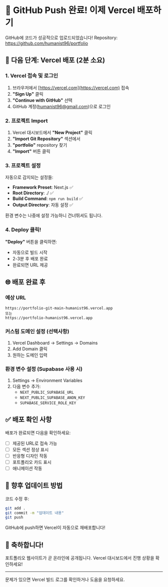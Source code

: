 # 🎉 GitHub Push 완료! 이제 Vercel 배포하기

GitHub에 코드가 성공적으로 업로드되었습니다!
Repository: https://github.com/humanist96/portfolio

## 📌 다음 단계: Vercel 배포 (2분 소요)

### 1. Vercel 접속 및 로그인
1. 브라우저에서 [https://vercel.com](https://vercel.com) 접속
2. **"Sign Up"** 클릭
3. **"Continue with GitHub"** 선택
4. GitHub 계정(humanist96@gmail.com)으로 로그인

### 2. 프로젝트 Import
1. Vercel 대시보드에서 **"New Project"** 클릭
2. **"Import Git Repository"** 섹션에서
3. **"portfolio"** repository 찾기
4. **"Import"** 버튼 클릭

### 3. 프로젝트 설정
자동으로 감지되는 설정들:
- **Framework Preset**: Next.js ✅
- **Root Directory**: ./ ✅
- **Build Command**: `npm run build` ✅
- **Output Directory**: 자동 설정 ✅

환경 변수는 나중에 설정 가능하니 건너뛰셔도 됩니다.

### 4. Deploy 클릭!
**"Deploy"** 버튼을 클릭하면:
- 자동으로 빌드 시작
- 2-3분 후 배포 완료
- 완료되면 URL 제공

## 🌐 배포 완료 후

### 예상 URL
```
https://portfolio-git-main-humanist96.vercel.app
또는
https://portfolio-humanist96.vercel.app
```

### 커스텀 도메인 설정 (선택사항)
1. Vercel Dashboard → Settings → Domains
2. Add Domain 클릭
3. 원하는 도메인 입력

### 환경 변수 설정 (Supabase 사용 시)
1. Settings → Environment Variables
2. 다음 변수 추가:
   - `NEXT_PUBLIC_SUPABASE_URL`
   - `NEXT_PUBLIC_SUPABASE_ANON_KEY`
   - `SUPABASE_SERVICE_ROLE_KEY`

## ✅ 배포 확인 사항

배포가 완료되면 다음을 확인하세요:
- [ ] 제공된 URL로 접속 가능
- [ ] 모든 섹션 정상 표시
- [ ] 반응형 디자인 작동
- [ ] 포트폴리오 카드 표시
- [ ] 애니메이션 작동

## 🔄 향후 업데이트 방법

코드 수정 후:
```bash
git add .
git commit -m "업데이트 내용"
git push
```

GitHub에 push하면 Vercel이 자동으로 재배포합니다!

## 🎊 축하합니다!

포트폴리오 웹사이트가 곧 온라인에 공개됩니다.
Vercel 대시보드에서 진행 상황을 확인하세요!

---

문제가 있으면 Vercel 빌드 로그를 확인하거나 도움을 요청하세요.